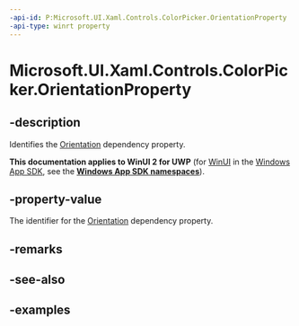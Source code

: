 ```yaml
---
-api-id: P:Microsoft.UI.Xaml.Controls.ColorPicker.OrientationProperty
-api-type: winrt property
---
```


# Microsoft.UI.Xaml.Controls.ColorPicker.OrientationProperty

<!--
public static Windows.UI.Xaml.DependencyProperty OrientationProperty { get; }
-->


## -description

Identifies the [Orientation](colorpicker_orientation.md) dependency property.

**This documentation applies to WinUI 2 for UWP** (for [WinUI](/windows/apps/winui/winui3/) in the [Windows App SDK](/windows/apps/windows-app-sdk/), see the **[Windows App SDK namespaces](/windows/windows-app-sdk/api/winrt/)**).

## -property-value

The identifier for the [Orientation](colorpicker_orientation.md) dependency property.

## -remarks

## -see-also

## -examples


